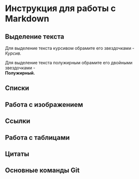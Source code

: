 # Инструкция для работы с Markdown

## Выделение текста

Для выделение текста курсивом обрамите его звездочками - <br> 
*Курсив.*

Для выделение текста полужирным обрамите его двойными звездочками - <br> 
**Полужирный.**

## Списки

## Работа с изображением

## Ссылки

## Работа с таблицами

## Цитаты

## **Основные команды Git**